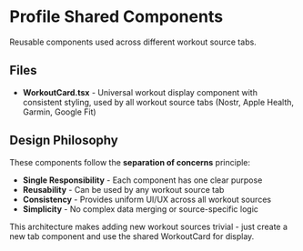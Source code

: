 # Profile Shared Components

Reusable components used across different workout source tabs.

## Files

- **WorkoutCard.tsx** - Universal workout display component with consistent styling, used by all workout source tabs (Nostr, Apple Health, Garmin, Google Fit)

## Design Philosophy

These components follow the **separation of concerns** principle:

- **Single Responsibility** - Each component has one clear purpose
- **Reusability** - Can be used by any workout source tab
- **Consistency** - Provides uniform UI/UX across all workout sources
- **Simplicity** - No complex data merging or source-specific logic

This architecture makes adding new workout sources trivial - just create a new tab component and use the shared WorkoutCard for display.